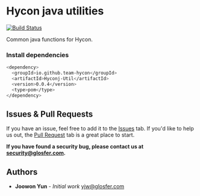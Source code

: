 # Hycon java utilities
[![Build Status](https://travis-ci.com/Team-Hycon/hyconj-util.svg?branch=master)](https://travis-ci.com/Team-Hycon/hyconj-util)

Common java functions for Hycon.



### Install dependencies

```bash
<dependency>
  <groupId>io.github.team-hycon</groupId>
  <artifactId>Hyconj-Util</artifactId>
  <version>0.0.4</version>
  <type>pom</type>
</dependency>
```


## Issues & Pull Requests

If you have an issue, feel free to add it to the [Issues](https://github.com/Team-Hycon/hyconj-util/issues) tab.
If you'd like to help us out, the [Pull Request](https://github.com/Team-Hycon/hyconj-util/pulls) tab is a great place to start.

**If you have found a security bug, please contact us at [security@glosfer.com](security@glosfer.com).**

## Authors

* **Joowon Yun** - *Initial work* <yjw@glosfer.com>
